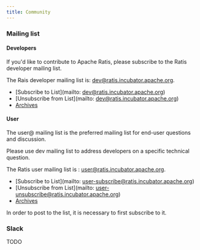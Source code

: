 ```yaml
---
title: Community
---
```

<!---
  Licensed under the Apache License, Version 2.0 (the "License");
  you may not use this file except in compliance with the License.
  You may obtain a copy of the License at

   http://www.apache.org/licenses/LICENSE-2.0

  Unless required by applicable law or agreed to in writing, software
  distributed under the License is distributed on an "AS IS" BASIS,
  WITHOUT WARRANTIES OR CONDITIONS OF ANY KIND, either express or implied.
  See the License for the specific language governing permissions and
  limitations under the License. See accompanying LICENSE file.
-->

### Mailing list

#### Developers

If you'd like to contribute to Apache Ratis, please subscribe to the
Ratis developer mailing list.

The Rais developer mailing list is: <dev@ratis.incubator.apache.org>.

-   [Subscribe to List](mailto: dev@ratis.incubator.apache.org)
-   [Unsubscribe from
    List](mailto: dev@ratis.incubator.apache.org)
-   [Archives](http://mail-archives.apache.org/mod_mbox/ratis-dev/)


#### User

The user@ mailing list is the preferred mailing list for end-user
questions and discussion.

Please use  dev mailing list to address developers on a specific technical question.

The Ratis user mailing list is : <user@ratis.incubator.apache.org>.

-   [Subscribe to List](mailto: user-subscribe@ratis.incubator.apache.org)
-   [Unsubscribe from List](mailto: user-unsubscribe@ratis.incubator.apache.org)
-   [Archives](http://mail-archives.apache.org/mod_mbox/ratis-user/)

In order to post to the list, it is necessary to first subscribe to it.

### Slack

TODO